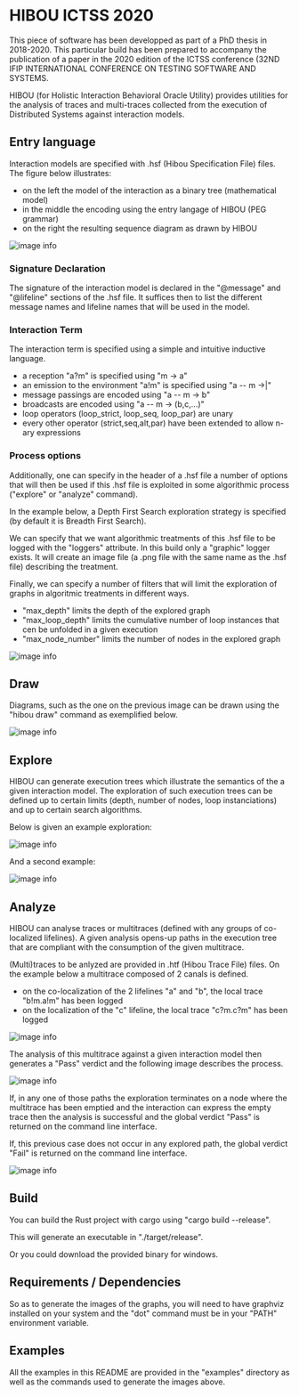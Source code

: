 # HIBOU ICTSS 2020

This piece of software has been developped as part of a PhD thesis in 2018-2020.
This particular build has been prepared to accompany the publication of a paper in the 2020 edition of the ICTSS
conference (32ND IFIP INTERNATIONAL CONFERENCE ON TESTING SOFTWARE AND SYSTEMS.

HIBOU (for Holistic Interaction Behavioral Oracle Utility) provides utilities for the analysis of traces and 
multi-traces collected from the execution of Distributed Systems against interaction models.

## Entry language

Interaction models are specified with .hsf (Hibou Specification File) files.
The figure below illustrates:
- on the left the model of the interaction as a binary tree (mathematical model)
- in the middle the encoding using the entry langage of HIBOU (PEG grammar)
- on the right the resulting sequence diagram as drawn by HIBOU  

![image info](./README_entry_schema.png)

### Signature Declaration

The signature of the interaction model is declared in the "@message" and "@lifeline" sections of the .hsf file.
It suffices then to list the different message names and lifeline names that will be used in the model.

### Interaction Term

The interaction term is specified using a simple and intuitive inductive language.
- a reception "a?m" is specified using "m -> a"
- an emission to the environment "a!m" is specified using "a -- m ->|"
- message passings are encoded using "a -- m -> b"
- broadcasts are encoded using "a -- m -> (b,c,...)"
- loop operators (loop_strict, loop_seq, loop_par) are unary
- every other operator (strict,seq,alt,par) have been extended to allow n-ary expressions

### Process options

Additionally, one can specify in the header of a .hsf file 
a number of options that will then be used if this .hsf file is exploited 
in some algorithmic process
("explore" or "analyze" command).

In the example below, a Depth First Search exploration strategy 
is specified (by default it is Breadth First Search).

We can specify that we want algorithmic treatments of this .hsf file to be logged with the "loggers" attribute.
In this build only a "graphic" logger exists. 
It will create an image file (a .png file with the same name as the .hsf file) describing the treatment.

Finally, we can specify a number of filters that will limit the exploration 
of graphs in algoritmic treatments  in 
different ways.
- "max_depth" limits the depth of the explored graph
- "max_loop_depth" limits the cumulative number of loop instances that cen be unfolded in a given execution
- "max_node_number" limits the number of nodes in the explored graph

![image info](./README_options.png)

## Draw

Diagrams, such as the one on the previous image can be drawn using the "hibou draw" command as exemplified below.

![image info](./README_draw.png)

## Explore

HIBOU can generate execution trees which illustrate the semantics of the a given interaction model.
The exploration of such execution trees can be defined up to certain limits (depth, number of nodes, loop 
instanciations) and up to certain search algorithms.

Below is given an example exploration:

![image info](./README_explo1.png)

And a second example:

![image info](./README_explo2.png)

## Analyze

HIBOU can analyse traces or multitraces (defined with any groups of co-localized lifelines).
A given analysis opens-up paths in the execution tree that are compliant with the consumption 
of the given multitrace. 

(Multi)traces to be anlyzed are provided in .htf (Hibou Trace File) files. 
On the example below a multitrace composed of 2 canals is defined.
- on the co-localization of the 2 lifelines "a" and "b", the local trace "b!m.a!m" has been logged
- on the localization of the "c" lifeline, the local trace "c?m.c?m" has been logged

![image info](./README_htf.png)

The analysis of this multitrace against a given interaction model then generates a "Pass" verdict and the following 
image describes the process.

![image info](./README_coloc.png)

If, in any one of those paths the exploration terminates on a node
where the multitrace has been emptied and the interaction can express the empty trace
then the analysis is successful and the global verdict "Pass" is returned on the command line interface.

If, this previous case does not occur in any explored path, 
the global verdict "Fail" is returned on the command line interface.

![image info](./README_ana1.png)

## Build

You can build the Rust project with cargo using "cargo build --release".

This will generate an executable in "./target/release".

Or you could download the provided binary for windows.

## Requirements / Dependencies

So as to generate the images of the graphs, you will need to have graphviz installed on your system
and the "dot" command must be in your "PATH" environment variable.

## Examples

All the examples in this README are provided in the "examples" directory as well as the commands used to generate the images above.
